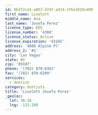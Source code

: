 ```yaml
---
id: 0b3f2ce5-a057-474f-ad14-1f6e3819cd90
first_name: Liselott
middle_name: Ana
last_name: 'Josefa Perez'
license_type: DDS
license_number: '4308'
license_status: Active
license_expiration: '42185'
address: '4800 Alpine Pl'
address_2: '#1'
city: 'Las Vegas'
state: NV
zip: '89107'
phone: '(702) 870-6362'
fax: '(702) 870-6399'
services:
  - dentist
category: dentists
title: 'Liselott Josefa Perez'
_geoloc:
  lat: 36.16
  lng: -115.208
---
```

